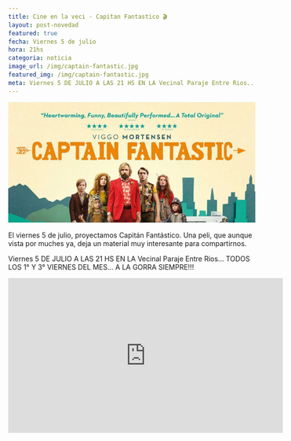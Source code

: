 ```yaml
---
title: Cine en la veci - Capitan Fantastico 🎬
layout: post-novedad
featured: true
fecha: Viernes 5 de julio
hora: 21hs
categoria: noticia
image_url: /img/captain-fantastic.jpg
featured_img: /img/captain-fantastic.jpg
meta: Viernes 5 DE JULIO A LAS 21 HS EN LA Vecinal Paraje Entre Rios... TODOS LOS 1° Y 3° VIERNES DEL MES... A LA GORRA SIEMPRE!!!
---
```


<div style="position: relative;">
    <div class="gallery col-3">
        <a style="width: 100%;" href="/img/captain-fantastic.jpg" data-fancybox="images" data-srcset="/img/captain-fantastic.jpg" class="item-gallery">
        <img src="/img/captain-fantastic.jpg" />
        </a>
    </div>
</div>

El viernes 5 de julio, proyectamos Capitán Fantástico. Una peli, que aunque vista por muches ya, deja un material muy interesante para compartirnos.

Viernes 5 DE JULIO A LAS 21 HS EN LA Vecinal Paraje Entre Rios... TODOS LOS 1° Y 3° VIERNES DEL MES... A LA GORRA SIEMPRE!!!

<iframe width="560" height="315" src="https://www.youtube.com/embed/beiB1Iu04g8" frameborder="0" allow="accelerometer; autoplay; encrypted-media; gyroscope; picture-in-picture" allowfullscreen></iframe>

